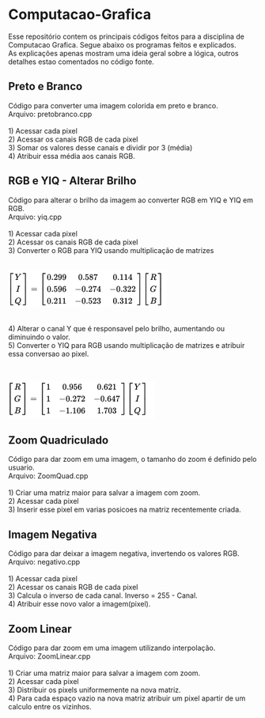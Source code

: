 # Computacao-Grafica

Esse repositório contem os principais códigos feitos para a disciplina de Computacao Grafica. Segue abaixo os programas feitos e explicados.
<br /> As explicações apenas mostram uma ideia geral sobre a lógica, outros detalhes estao comentados no código fonte.

<h2> Preto e Branco </h2>
Código para converter uma imagem colorida em preto e branco.
<br />Arquivo: pretobranco.cpp


<br />
<br />1) Acessar cada pixel
<br />2) Acessar os canais RGB de cada pixel
<br />3) Somar os valores desse canais e dividir por 3 (média)
<br />4) Atribuir essa média aos canais RGB.

<h2> RGB e YIQ - Alterar Brilho</h2>
Código para alterar o brilho da imagem ao converter RGB em YIQ e YIQ em RGB.
<br />Arquivo: yiq.cpp
<br />
<br />1) Acessar cada pixel
<br />2) Acessar os canais RGB de cada pixel
<br />3) Converter o RGB para YIQ usando multiplicação de matrizes <br />

<br />
	
![Alt text](/images/rgbyiq.png?raw=true "Modelo")
<br />

<br />4) Alterar o canal Y que é responsavel pelo brilho, aumentando ou diminuindo o valor.
<br />5) Converter o YIQ para RGB usando multiplicação de matrizes e atribuir essa conversao ao pixel. <br />

<br />
	
![Alt text](/images/yiqrgb.png?raw=true "Modelo")
<br />

<h2> Zoom Quadriculado </h2>
Código para dar zoom em uma imagem, o tamanho do zoom é definido pelo usuario.
<br />Arquivo: ZoomQuad.cpp
<br />
<br />1) Criar uma matriz maior para salvar a imagem com zoom.
<br />2) Acessar cada pixel
<br />3) Inserir esse pixel em varias posicoes na matriz recentemente criada.

<h2> Imagem Negativa </h2>
Código para dar deixar a imagem negativa, invertendo os valores RGB.
<br />Arquivo: negativo.cpp
<br />
<br />1) Acessar cada pixel
<br />2) Acessar os canais RGB de cada pixel
<br />3) Calcula o inverso de cada canal. Inverso = 255 - Canal.
<br />4) Atribuir esse novo valor a imagem(pixel).

<h2> Zoom Linear </h2>
Código para dar zoom em uma imagem utilizando interpolação.
<br />Arquivo: ZoomLinear.cpp
<br />
<br />1) Criar uma matriz maior para salvar a imagem com zoom.
<br />2) Acessar cada pixel
<br />3) Distribuir os pixels uniformemente na nova matriz.
<br />4) Para cada espaço vazio na nova matriz atribuir um pixel apartir de um calculo entre os vizinhos.





